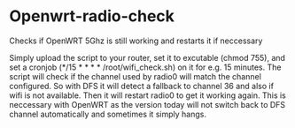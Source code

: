 # Openwrt-radio-check
 Checks if OpenWRT 5Ghz is still working and restarts it if neccessary
 
 Simply upload the script to your router, set it to excutable (chmod 755), and set a cronjob (*/15 * * * * /root/wifi_check.sh) on it for e.g. 15 minutes.
 The script will check if the channel used by radio0 will match the channel configured. So with DFS it will detect a fallback to channel 36 and also if wifi is not available. Then it will restart radio0 to get it working again. This is neccessary with OpenWRT as the version today will not switch back to DFS channel automatically and sometimes it simply hangs.
